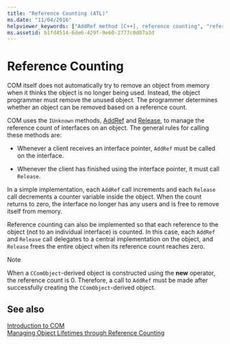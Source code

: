 ```yaml
---
title: "Reference Counting (ATL)"
ms.date: "11/04/2016"
helpviewer_keywords: ["AddRef method [C++], reference counting", "reference counting", "AddRef method [C++]", "reference counts", "references, counting"]
ms.assetid: b1fd4514-6de6-429f-9e60-2777c0d07a3d
---
```

# Reference Counting

COM itself does not automatically try to remove an object from memory when it thinks the object is no longer being used. Instead, the object programmer must remove the unused object. The programmer determines whether an object can be removed based on a reference count.

COM uses the `IUnknown` methods, [AddRef](/windows/desktop/api/unknwn/nf-unknwn-iunknown-addref) and [Release](/windows/desktop/api/unknwn/nf-unknwn-iunknown-release), to manage the reference count of interfaces on an object. The general rules for calling these methods are:

- Whenever a client receives an interface pointer, `AddRef` must be called on the interface.

- Whenever the client has finished using the interface pointer, it must call `Release`.

In a simple implementation, each `AddRef` call increments and each `Release` call decrements a counter variable inside the object. When the count returns to zero, the interface no longer has any users and is free to remove itself from memory.

Reference counting can also be implemented so that each reference to the object (not to an individual interface) is counted. In this case, each `AddRef` and `Release` call delegates to a central implementation on the object, and `Release` frees the entire object when its reference count reaches zero.

> [!NOTE]
>  When a `CComObject`-derived object is constructed using the **new** operator, the reference count is 0. Therefore, a call to `AddRef` must be made after successfully creating the `CComObject`-derived object.

## See also

[Introduction to COM](../atl/introduction-to-com.md)<br/>
[Managing Object Lifetimes through Reference Counting](/windows/desktop/com/managing-object-lifetimes-through-reference-counting)

